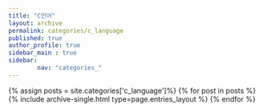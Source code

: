 ```yaml
---
title: "C언어"
layout: archive
permalink: categories/c_language
published: true
author_profile: true
sidebar_main : true
sidebar:
        nav: "categories_"
---
```


{% assign posts = site.categories['c_language']%}
{% for post in posts %}
  {% include archive-single.html type=page.entries_layout %}
{% endfor %}